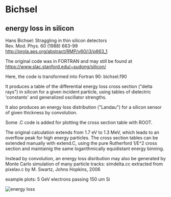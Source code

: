 
# Bichsel

## energy loss in silicon

Hans Bichsel: Straggling in thin silicon detectors  
Rev. Mod. Phys. 60 (1988) 663-99  
http://prola.aps.org/abstract/RMP/v60/i3/p663_1

The original code was in FORTRAN and may still be found at  
https://www.slac.stanford.edu/~sudong/silicon/

Here, the code is transformed into Fortran 90: bichsel.f90

It produces a table of the differential energy loss cross section
("delta rays") in silicon for a given incident particle, using
tables of dielectric 'constants' and generalized oscillator strengths.

It also produces an energy loss distribution ("Landau") for a
silicon sensor of given thickness by convolution.

Some .C code is added for plotting the cross section table with ROOT.

The original calculation extends from 1.7 eV to 1.3 MeV, which leads
to an overflow peak for high energy particles.
The cross section tables can be extended manually with extend.C,
using the pure Rutherford 1/E^2 cross section and maintainig the same
logarithmically equidistant energy binning.

Instead by convolution, an energy loss disribution may also be
generated by Monte Carlo simulation of many particle tracks: simdelta.cc
extracted from pixelav.c by M. Swartz, Johns Hopkins, 2006

example plots: 5 GeV electrons passing 150 um Si

![energy loss](tde.png "energy loss in 150 um Si")

